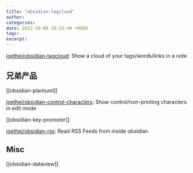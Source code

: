```yaml
---
title: "obsidian-tagcloud"
author: 
categories: 
date: 2022-10-08 10:23:40 +0800
tags: 
excerpt: 
---
```




[joethei/obsidian-tagcloud](https://github.com/joethei/obsidian-tagcloud): Show a cloud of your tags/words/links in a note





## 兄弟产品

[[obsidian-plantuml]]

[joethei/obsidian-control-characters](https://github.com/joethei/obsidian-control-characters): Show control/non-printing characters in edit mode

[[obsidian-key-promoter]]

[joethei/obsidian-rss](https://github.com/joethei/obsidian-rss): Read RSS Feeds from inside obsidian








## Misc


[[obsidian-dataview]]





